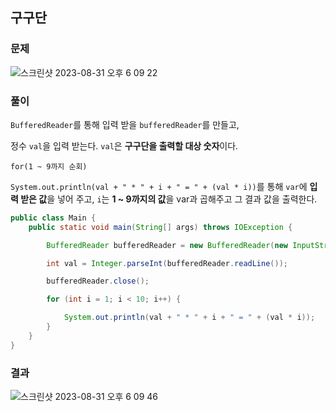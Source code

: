 ## 구구단

### 문제

![스크린샷 2023-08-31 오후 6 09 22](https://github.com/Heo-y-y/development-blog/assets/112863029/b0bc241e-6750-45ec-abd6-6e46d4b7304f)

### 풀이

`BufferedReader`를 통해 입력 받을 `bufferedReader`를 만들고,

정수 `val`을 입력 받는다. `val`은 **구구단을 출력할 대상 숫자**이다.

`for(1 ~ 9까지 순회)`

`System.out.println(val + " * " + i + " = " + (val * i))`를 통해 `var`에 **입력 받은 값**을 넣어 주고, `i`는 **1 ~ 9까지의 값**을 var과 곱해주고 그 결과 값을 출력한다.

```java
public class Main {
    public static void main(String[] args) throws IOException {

        BufferedReader bufferedReader = new BufferedReader(new InputStreamReader(System.in));

        int val = Integer.parseInt(bufferedReader.readLine());

        bufferedReader.close();

        for (int i = 1; i < 10; i++) {

            System.out.println(val + " * " + i + " = " + (val * i));
        }
    }
}
```

### 결과
![스크린샷 2023-08-31 오후 6 09 46](https://github.com/Heo-y-y/development-blog/assets/112863029/ff483299-64f5-411c-a040-d874b28ecd8c)
